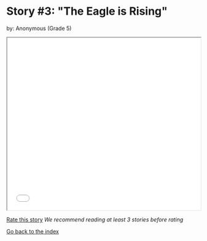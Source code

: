 # Story #3: "The Eagle is Rising"
by: Anonymous (Grade 5)


<iframe src="../stories/03_The eagle rising.html" height="450px" width="100%"> </iframe>

[Rate this story](https://forms.gle/zbTTGuidhwvabMLT9) *We recommend reading at least 3 stories before rating*

[Go back to the index](../index.md)


